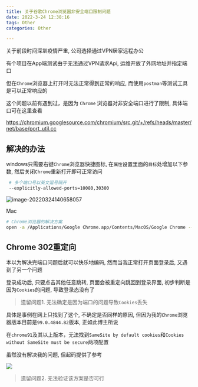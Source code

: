 ```yaml
---
title: 关于谷歌Chrome浏览器非安全端口限制问题
date: 2022-3-24 12:38:16
tags: Other
categories: Other

---
```




关于前段时间深圳疫情严重, 公司选择通过VPN居家远程办公

有个项目在App端测试由于无法通过VPN请求Api, 运维开放了外网地址并指定端口

<!--more-->

但在`Chrome`浏览器上打开时无法正常得到正常的响应, 而使用`postman`等测试工具是可以正常响应的



这个问题以前有遇到过，是因为 `Chrome` 浏览器对非安全端口进行了限制, 具体端口可在这里查看

https://chromium.googlesource.com/chromium/src.git/+/refs/heads/master/net/base/port_util.cc



## 解决的办法

windows只需要右键`Chrome`浏览器快捷图标, 在`属性`设置里面的`目标`处增加以下参数,  然后关闭`Chrome`重新打开即可正常访问

```bash
 # 多个端口号以英文逗号隔开
 --explicitly-allowed-ports=10080,30300
```



![image-20220324140658057](https://aexphoto-1251755124.file.myqcloud.com/img/2022/03/69ffe943a57fbc38de7c4e6b52f30fec.png)





Mac

```bash
# Chrome浏览器的解决方案
open -a /Applications/Google Chrome.app/Contents/MacOS/Google Chrome --explicitly-allowed-ports=6666,8888
```



## Chrome 302重定向

本以为解决完端口问题后就可以快乐地编码, 然而当我正常打开页面登录后, 又遇到了另一个问题

登录成功后, 只要点击其他任意跳转, 页面会被重定向跳回到登录界面, 初步判断是因为`Cookies`的问题, 导致登录态没有了

>   遗留问题1. 无法确定是因为端口的问题导致`Cookies`丢失



具体是事例在网上只找到了这个, 不确定是否同样的原因, 但因为我的`Chrome`浏览器版本目前是`99.0.4844.82`版本, 正如此博主所说

在`chrome91`及其以上版本，无法找到`SameSite by default cookies`和`Cookies without SameSite must be secure`两项配置

虽然没有解决我的问题, 但起码提供了参考

![](https://aexphoto-1251755124.file.myqcloud.com/img/2022/03/2067d66b7b939b94f21ae22acabc8668.png)



>   遗留问题2. 无法验证该方案是否可行
